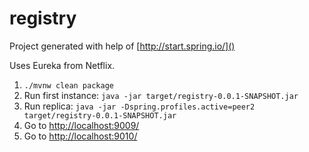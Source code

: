 registry
========

Project generated with help of [http://start.spring.io/]()

Uses Eureka from Netflix.

1. `./mvnw clean package`
2. Run first instance: `java -jar target/registry-0.0.1-SNAPSHOT.jar`
4. Run replica: `java -jar -Dspring.profiles.active=peer2 target/registry-0.0.1-SNAPSHOT.jar`
5. Go to [http://localhost:9009/]()
6. Go to [http://localhost:9010/]()
